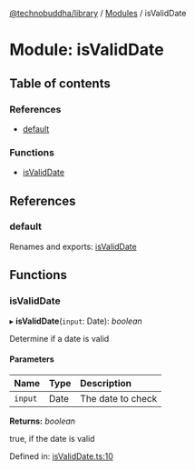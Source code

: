 [@technobuddha/library](../../README.md) / [Modules](../Modules.md) / isValidDate

# Module: isValidDate

## Table of contents

### References

- [default](isvaliddate.md#default)

### Functions

- [isValidDate](isvaliddate.md#isvaliddate)

## References

### default

Renames and exports: [isValidDate](isvaliddate.md#isvaliddate)

## Functions

### isValidDate

▸ **isValidDate**(`input`: Date): *boolean*

Determine if a date is valid

#### Parameters

| Name | Type | Description |
| :------ | :------ | :------ |
| `input` | Date | The date to check |

**Returns:** *boolean*

true, if the date is valid

Defined in: [isValidDate.ts:10](../../src/isValidDate.ts#L10)
